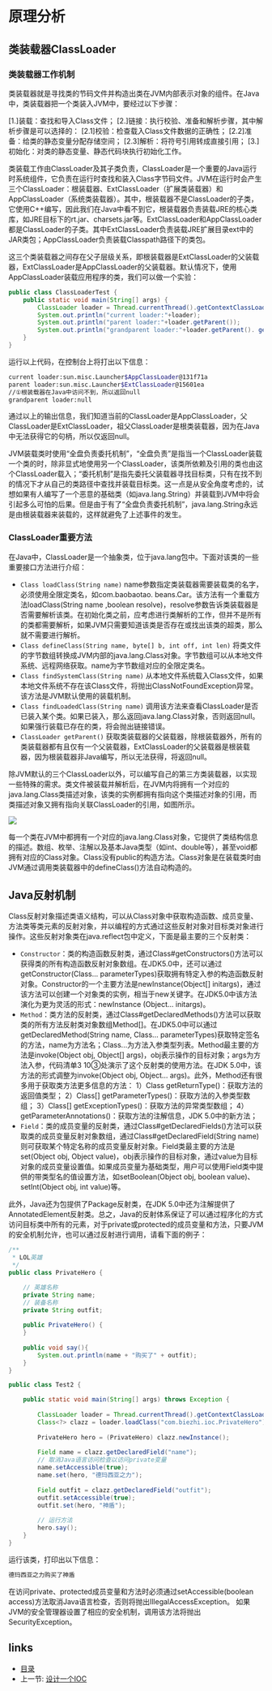 # 原理分析

## 类装载器ClassLoader 

### 类装载器工作机制 

类装载器就是寻找类的节码文件并构造出类在JVM内部表示对象的组件。在Java中，类装载器把一个类装入JVM中，要经过以下步骤： 

[1.]装载：查找和导入Class文件； 
[2.]链接：执行校验、准备和解析步骤，其中解析步骤是可以选择的： 
    [2.1]校验：检查载入Class文件数据的正确性； 
    [2.2]准备：给类的静态变量分配存储空间； 
    [2.3]解析：将符号引用转成直接引用； 
[3.]初始化：对类的静态变量、静态代码块执行初始化工作。 

类装载工作由ClassLoader及其子类负责，ClassLoader是一个重要的Java运行时系统组件，它负责在运行时查找和装入Class字节码文件。JVM在运行时会产生三个ClassLoader：根装载器、ExtClassLoader（扩展类装载器）和AppClassLoader（系统类装载器）。其中，根装载器不是ClassLoader的子类，它使用C++编写，因此我们在Java中看不到它，根装载器负责装载JRE的核心类库，如JRE目标下的rt.jar、charsets.jar等。ExtClassLoader和AppClassLoader都是ClassLoader的子类。其中ExtClassLoader负责装载JRE扩展目录ext中的JAR类包；AppClassLoader负责装载Classpath路径下的类包。 

这三个类装载器之间存在父子层级关系，即根装载器是ExtClassLoader的父装载器，ExtClassLoader是AppClassLoader的父装载器。默认情况下，使用AppClassLoader装载应用程序的类，我们可以做一个实验： 

```java
public class ClassLoaderTest {
	public static void main(String[] args) {
		ClassLoader loader = Thread.currentThread().getContextClassLoader();
		System.out.println("current loader:"+loader);
		System.out.println("parent loader:"+loader.getParent());
		System.out.println("grandparent loader:"+loader.getParent(). getParent());
	}
}
```

运行以上代码，在控制台上将打出以下信息： 

```sh
current loader:sun.misc.Launcher$AppClassLoader@131f71a 
parent loader:sun.misc.Launcher$ExtClassLoader@15601ea 
//①根装载器在Java中访问不到，所以返回null 
grandparent loader:null
```

通过以上的输出信息，我们知道当前的ClassLoader是AppClassLoader，父ClassLoader是ExtClassLoader，祖父ClassLoader是根类装载器，因为在Java中无法获得它的句柄，所以仅返回null。 

JVM装载类时使用“全盘负责委托机制”，“全盘负责”是指当一个ClassLoader装载一个类的时，除非显式地使用另一个ClassLoader，该类所依赖及引用的类也由这个ClassLoader载入；“委托机制”是指先委托父装载器寻找目标类，只有在找不到的情况下才从自己的类路径中查找并装载目标类。这一点是从安全角度考虑的，试想如果有人编写了一个恶意的基础类（如java.lang.String）并装载到JVM中将会引起多么可怕的后果。但是由于有了“全盘负责委托机制”，java.lang.String永远是由根装载器来装载的，这样就避免了上述事件的发生。 

### ClassLoader重要方法 

在Java中，ClassLoader是一个抽象类，位于java.lang包中。下面对该类的一些重要接口方法进行介绍： 

- `Class loadClass(String name)`
    name参数指定类装载器需要装载类的名字，必须使用全限定类名，如com.baobaotao. beans.Car。该方法有一个重载方法loadClass(String name ,boolean resolve)，resolve参数告诉类装载器是否需要解析该类。在初始化类之前，应考虑进行类解析的工作，但并不是所有的类都需要解析，如果JVM只需要知道该类是否存在或找出该类的超类，那么就不需要进行解析。 
- `Class defineClass(String name, byte[] b, int off, int len)`
   将类文件的字节数组转换成JVM内部的java.lang.Class对象。字节数组可以从本地文件系统、远程网络获取。name为字节数组对应的全限定类名。 
- `Class findSystemClass(String name)`
   从本地文件系统载入Class文件，如果本地文件系统不存在该Class文件，将抛出ClassNotFoundException异常。该方法是JVM默认使用的装载机制。 
- `Class findLoadedClass(String name)`
  调用该方法来查看ClassLoader是否已装入某个类。如果已装入，那么返回java.lang.Class对象，否则返回null。如果强行装载已存在的类，将会抛出链接错误。 
- `ClassLoader getParent()`
   获取类装载器的父装载器，除根装载器外，所有的类装载器都有且仅有一个父装载器，ExtClassLoader的父装载器是根装载器，因为根装载器非Java编写，所以无法获得，将返回null。 

除JVM默认的三个ClassLoader以外，可以编写自己的第三方类装载器，以实现一些特殊的需求。类文件被装载并解析后，在JVM内将拥有一个对应的java.lang.Class类描述对象，该类的实例都拥有指向这个类描述对象的引用，而类描述对象又拥有指向关联ClassLoader的引用，如图所示。 

![](http://i.imgur.com/HuLuFXD.png)

每一个类在JVM中都拥有一个对应的java.lang.Class对象，它提供了类结构信息的描述。数组、枚举、注解以及基本Java类型（如int、double等），甚至void都拥有对应的Class对象。Class没有public的构造方法。Class对象是在装载类时由JVM通过调用类装载器中的defineClass()方法自动构造的。 

## Java反射机制

Class反射对象描述类语义结构，可以从Class对象中获取构造函数、成员变量、方法类等类元素的反射对象，并以编程的方式通过这些反射对象对目标类对象进行操作。这些反射对象类在java.reflect包中定义，下面是最主要的三个反射类： 

- `Constructor`：类的构造函数反射类，通过Class#getConstructors()方法可以获得类的所有构造函数反射对象数组。在JDK5.0中，还可以通过getConstructor(Class... parameterTypes)获取拥有特定入参的构造函数反射对象。Constructor的一个主要方法是newInstance(Object[] initargs)，通过该方法可以创建一个对象类的实例，相当于new关键字。在JDK5.0中该方法演化为更为灵活的形式：newInstance (Object... initargs)。
- `Method`：类方法的反射类，通过Class#getDeclaredMethods()方法可以获取类的所有方法反射类对象数组Method[]。在JDK5.0中可以通过getDeclaredMethod(String name, Class... parameterTypes)获取特定签名的方法，name为方法名；Class...为方法入参类型列表。Method最主要的方法是invoke(Object obj, Object[] args)，obj表示操作的目标对象；args为方法入参，代码清单3 10③处演示了这个反射类的使用方法。在JDK 5.0中，该方法的形式调整为invoke(Object obj, Object... args)。此外，Method还有很多用于获取类方法更多信息的方法：
      1）Class getReturnType()：获取方法的返回值类型； 
      2）Class[] getParameterTypes()：获取方法的入参类型数组； 
      3）Class[] getExceptionTypes()：获取方法的异常类型数组； 
      4）getParameterAnnotations()：获取方法的注解信息，JDK 5.0中的新方法；
- `Field`：类的成员变量的反射类，通过Class#getDeclaredFields()方法可以获取类的成员变量反射对象数组，通过Class#getDeclaredField(String name)则可获取某个特定名称的成员变量反射对象。Field类最主要的方法是set(Object obj, Object value)，obj表示操作的目标对象，通过value为目标对象的成员变量设置值。如果成员变量为基础类型，用户可以使用Field类中提供的带类型名的值设置方法，如setBoolean(Object obj, boolean value)、setInt(Object obj, int value)等。

此外，Java还为包提供了Package反射类，在JDK 5.0中还为注解提供了AnnotatedElement反射类。总之，Java的反射体系保证了可以通过程序化的方式访问目标类中所有的元素，对于private或protected的成员变量和方法，只要JVM的安全机制允许，也可以通过反射进行调用，请看下面的例子： 

```java
/**
 * LOL英雄
 */
public class PrivateHero {

	// 英雄名称
	private String name;
	// 装备名称
	private String outfit;
	
	public PrivateHero() {
	}
	
	public void say(){
		System.out.println(name + "购买了" + outfit);
	}
}
```

```java
public class Test2 {

	public static void main(String[] args) throws Exception {
		
		ClassLoader loader = Thread.currentThread().getContextClassLoader();   
		Class<?> clazz = loader.loadClass("com.biezhi.ioc.PrivateHero");   
		  
		PrivateHero hero = (PrivateHero) clazz.newInstance();
		
		Field name = clazz.getDeclaredField("name");
		// 取消Java语言访问检查以访问private变量
		name.setAccessible(true);
		name.set(hero, "德玛西亚之力");
		
		Field outfit = clazz.getDeclaredField("outfit");
		outfit.setAccessible(true);
		outfit.set(hero, "神盾");
		
		// 运行方法
		hero.say();
	}
}
```

运行该类，打印出以下信息： 

```java
德玛西亚之力购买了神盾
```

在访问private、protected成员变量和方法时必须通过setAccessible(boolean access)方法取消Java语言检查，否则将抛出IllegalAccessException。
如果JVM的安全管理器设置了相应的安全机制，调用该方法将抛出SecurityException。 

## links
   * [目录](<index.md>)
   * 上一节: [设计一个IOC](3.myioc.md)